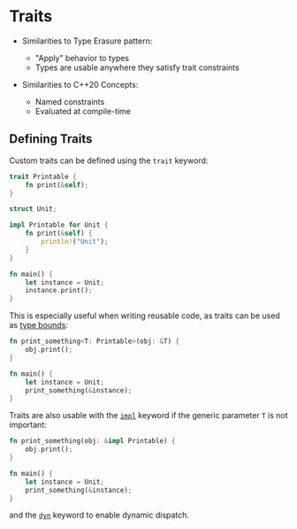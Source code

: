 # Traits

- Similarities to Type Erasure pattern:
  - "Apply" behavior to types
  - Types are usable anywhere they satisfy trait constraints

- Similarities to C++20 Concepts:
  - Named constraints
  - Evaluated at compile-time

## Defining Traits

Custom traits can be defined using the `trait` keyword:

```rust
trait Printable {
	fn print(&self);
}

struct Unit;

impl Printable for Unit {
	fn print(&self) {
		println!("Unit");
	}
}

fn main() {
	let instance = Unit;
	instance.print();
}
```

This is especially useful when writing reusable code, as traits can be used as
[type bounds](https://doc.rust-lang.org/rust-by-example/generics/bounds.html):

```rust
fn print_something<T: Printable>(obj: &T) {
	obj.print();
}

fn main() {
	let instance = Unit;
	print_something(&instance);
}
```

Traits are also usable with the [`impl`](https://doc.rust-lang.org/rust-by-example/trait/impl_trait.html)
keyword if the generic parameter `T` is not important:

```rust
fn print_something(obj: &impl Printable) {
	obj.print();
}

fn main() {
	let instance = Unit;
	print_something(&instance);
}
```

and the [`dyn`](https://doc.rust-lang.org/std/keyword.dyn.html) keyword to
enable dynamic dispatch.
